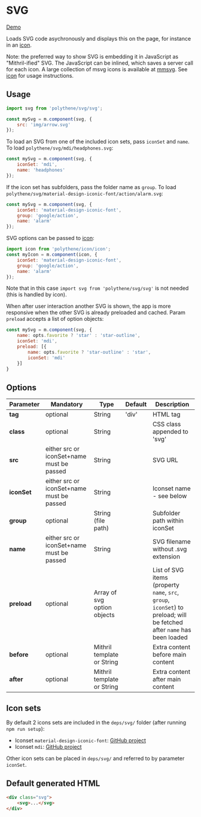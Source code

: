 # SVG

<a class="btn-demo" href="http://arthurclemens.github.io/Polythene-Examples/index.html#/svg">Demo</a>

Loads SVG code asychronously and displays this on the page, for instance in an [icon](#icon).

Note: the preferred way to show SVG is embedding it in JavaScript as "Mithril-ified" SVG. The JavaScript can be inlined, which saves a server call for each icon. A large collection of msvg icons is available at [mmsvg](https://github.com/ArthurClemens/mmsvg). See [icon](#icon) for usage instructions.


## Usage

~~~javascript
import svg from 'polythene/svg/svg';

const mySvg = m.component(svg, {
	src: 'img/arrow.svg'
});
~~~

To load an SVG from one of the included icon sets, pass `iconSet` and `name`. To load `polythene/svg/mdi/headphones.svg`:

~~~javascript
const mySvg = m.component(svg, {
	iconSet: 'mdi',
	name: 'headphones'
});
~~~

If the icon set has subfolders, pass the folder name as `group`. To load `polythene/svg/material-design-iconic-font/action/alarm.svg`:

~~~javascript
const mySvg = m.component(svg, {
    iconSet: 'material-design-iconic-font',
    group: 'google/action',
    name: 'alarm'
});
~~~

SVG options can be passed to [icon](#icon):

~~~javascript
import icon from 'polythene/icon/icon';
const myIcon = m.component(icon, {
    iconSet: 'material-design-iconic-font',
    group: 'google/action',
    name: 'alarm'
});
~~~

Note that in this case `import svg from 'polythene/svg/svg'` is not needed (this is handled by icon).

When after user interaction another SVG is shown, the app is more responsive when the other SVG is already preloaded and cached. Param `preload` accepts a list of option objects:

~~~javascript
const mySvg = m.component(svg, {
    name: opts.favorite ? 'star' : 'star-outline',
    iconSet: 'mdi',
    preload: [{
        name: opts.favorite ? 'star-outline' : 'star',
        iconSet: 'mdi'
    }]
}
~~~

## Options

| **Parameter** |  **Mandatory** | **Type** | **Default** | **Description** |
| ------------- | -------------- | -------- | ----------- | --------------- |
| **tag** | optional | String | 'div' | HTML tag |
| **class** | optional | String |  | CSS class appended to 'svg' |
| **src** | either src or iconSet+name must be passed | String |  | SVG URL |
| **iconSet** | either src or iconSet+name must be passed | String |  | Iconset name - see below |
| **group** | optional | String (file path) |  | Subfolder path within iconSet |
| **name** | either src or iconSet+name must be passed | String |  | SVG filename without .svg extension |
| **preload** | optional | Array of svg option objects | | List of SVG items (property `name`, `src`, `group`, `iconSet`) to preload; will be fetched after `name` has been loaded |
| **before** | optional | Mithril template or String | | Extra content before main content |
| **after** | optional | Mithril template or String | | Extra content after main content |


## Icon sets

By default 2 icons sets are included in the `deps/svg/` folder (after running `npm run setup`):

* Iconset `material-design-iconic-font`: [GitHub project](https://github.com/zavoloklom/material-design-iconic-font)
* Iconset `mdi`: [GitHub project](https://github.com/Templarian/MaterialDesign)

Other icon sets can be placed in `deps/svg/` and referred to by parameter `iconSet`.



## Default generated HTML

~~~html
<div class="svg">
	<svg>...</svg>
</div>
~~~

